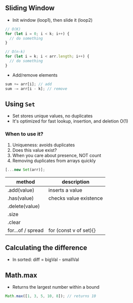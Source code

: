 ## Sliding Window

- Init window (loop1), then slide it (loop2)

```js
// O(K)
for (let i = 0; i < k; i++) {
  // do something
}

// O(n-k)
for (let i = k; i < arr.length; i++) {
  // do something
}
```

- Add/remove elements

```js
sum += arr[i]; // add
sum -= arr[i - k]; // remove
```

## Using `Set`

- Set stores unique values, no duplicates
- It's optimized for fast lookup, insertion, and deletion O(1)

### When to use it?

1. Uniqueness: avoids duplicates
2. Does this value exist?
3. When you care about presence, NOT count
4. Removing duplicates from arrays quickly

```js
[...new Set(arr)];
```

| method            | description            |
| ----------------- | ---------------------- |
| .add(value)       | inserts a value        |
| .has(value)       | checks value existence |
| .delete(value)    |                        |
| .size             |                        |
| .clear            |                        |
| for...of / spread | for (const v of set){} |

## Calculating the difference

- In sorted:
  diff = bigVal - smallVal

## Math.max

- Returns the largest number within a bound

```js
Math.max([1, 3, 5, 10, 8]); // returns 10
```
